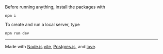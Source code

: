 Before running anything, install the packages with
```
npm i
```

To create and run a local server, type
```
npm run dev
```
---
Made with [Node.js](https://nodejs.org/en) [vite](https://vite.dev/), [Postgres.js](https://github.com/porsager/postgres), and [love](https://en.wikipedia.org/wiki/Love).
